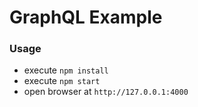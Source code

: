 # GraphQL Example

### Usage
* execute ``` npm install ```
* execute ``` npm start ```
* open browser at ``` http://127.0.0.1:4000 ```